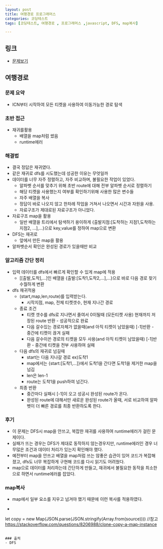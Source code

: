 ```yaml
---
layout: post
title: 여행경로 프로그래머스
categories: 코딩테스트
tags: [코딩테스트, 여행경로 , 프로그래머스 ,javascript, DFS, map복사]

---
```

## 링크
- [문제보기](https://programmers.co.kr/learn/courses/30/lessons/43164)

## 여행경로

### 문제 요약
- ICN부터 시작하여 모든 티켓을 사용하여 이동가능한 경로 탐색

### 초반 접근
- 재귀를활용
  - 배열을 map처럼 썼음
  - runtime에러

### 해결법
- 결국 정답은 재귀였다.
- 같은 재귀로 dfs를 시도했는데 성공한 이유는 무엇일까
- 데이터를 너무 자주 정렬하고, 자주 비교하며, 불필요한 작업이 있었다.
   - 알파벳 순서를 맞추기 위해 초반 route에 대해 전부 알파벳 순서로 정렬하기
   - 해당 티켓을 사용했는지 여부를 확인하기위해 사용한 많은 변수들
   - 자주 배열을 복사
   - 정답이 바로 나오지 않고 한차례 작업을 거쳐서 나오면서 시간과 자원을 사용.
   - 자료구조가 제대로된 자료구조가 아니었다.
- 자료구조 map을 활용
   - 일반 배열을 트리에서 탐색하기 용이하게 {출발지점:[도착하는 지점1,도착하는 지점2, ...],...}으로 key,value를 정하여 map으로 변환
- DFS는 재귀로
   - 앞에서 만든 map을 활용
- 알파벳순서 확인은 완성된 경로가 있을때만 비교


### 알고리즘 간단 정리
- 입력 데이터를 dfs에서 빠르게 확인할 수 있게 map에 적용
   - [[출발,도착],...]인 배열을 {출발:[도착1,도착2,...],...}으로 바로 다음 경로 찾기 수월하게 변환
- dfs 재귀적용
   - (start,map,len,route)를 입력받는다.
      - 시작지점, map, 전체 티켓갯수, 현재 지나간 경로
   - 종료 조건
      - 티켓 갯수를 dfs로 지나면서 줄여서 0이될때 (모든티켓 사용) 현재까지 저장된 route 반환  - 성공적으로 완료
      - 다음 갈수있는 경로자체가 없을때(and 아직 티켓이 남았을때) [-1]반환  - 중간에 티켓이 끊겨 실패
      - 다음 갈수이쓴 경로의 티켓을 모두 사용(and 아직 티켓이 남았을때) [-1]반환 - 중간에 티켓을 전부 사용하여 실패
   - 다음 dfs의 재귀로 넘길때
      - start는 다음 지나갈 경로 ex)도착1
      - map에서는 {start:[도착1,...]}에서 도착1을 간다면 도착1을 제거한 map을 넘김
      - len은 len-1
      - route는 도착1을 push하여 넘긴다.
   - 최종 반환
      - 중간마다 실패시 [-1]이 오고 성공시 완성된 route가 온다.
      - 완성된 route에 대해서만 새로운 완성된 route가 올때, 서로 비교하여 알파벳이 더 빠른 경로를 최종 반환하도록 한다.
   

### 후기
- 이 문제는 DFS시 map을 안쓰고, 복잡한 재귀를 사용하여 runtime에러가 걸린 문제이다.
- 실패가 뜨는 경우는 DFS가 제대로 동작하지 않는경우지만, runtime에러인 경우 너무많은 조건과 데이터 처리가 있는지 확인해야 했다.
- 예전부터 map을 안쓰고 배열을 map처럼 쓰는 않좋은 습관이 있어 코드가 복잡해졌고, dfs도 너무 복잡하게 구현해 코드를 다시 읽기도 어려웠다.
- map으로 데이터를 처리하는데 간단하게 만들고, 재귀에서 불필요한 동작을 최소한으로 하면서 runtime에러를 잡았다.


### map복사
- map에서 일부 요소를 지우고 넘겨야 했기 때문에 이런 복사를 적용하였다.
- ```javascript
let copy = new Map(JSON.parse(JSON.stringify(Array.from(source))))
//참고 https://stackoverflow.com/questions/8206988/clone-copy-a-map-instance
```

### 출처
- DFS